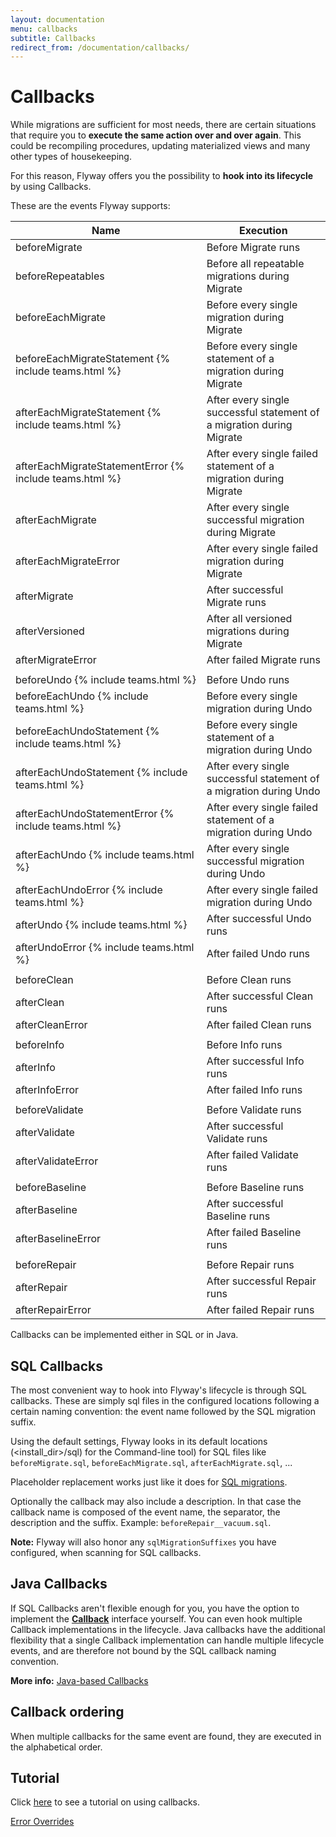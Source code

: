 ```yaml
---
layout: documentation
menu: callbacks
subtitle: Callbacks
redirect_from: /documentation/callbacks/
---
```

# Callbacks

While migrations are sufficient for most needs, there are certain situations that require you to <strong>execute the same action
over and over again</strong>. This could be recompiling procedures, updating materialized views and many other types of housekeeping.

For this reason, Flyway offers you the possibility to **hook into its lifecycle** by using Callbacks.

These are the events Flyway supports:
<table class="table table-hover">
    <thead>
    <tr>
        <th><strong>Name</strong></th>
        <th><strong>Execution</strong></th>
    </tr>
    </thead>
    <tbody>
    <tr id="beforeMigrate">
        <td>beforeMigrate</td>
        <td>Before Migrate runs</td>
    </tr>
    <tr id="beforeRepeatables">
        <td>beforeRepeatables</td>
        <td>Before all repeatable migrations during Migrate</td>
    </tr>
    <tr id="beforeEachMigrate">
        <td>beforeEachMigrate</td>
        <td>Before every single migration during Migrate</td>
    </tr>
    <tr id="beforeEachMigrateStatement">
        <td>beforeEachMigrateStatement {% include teams.html %}</td>
        <td>Before every single statement of a migration during Migrate</td>
    </tr>
    <tr id="afterEachMigrateStatement">
        <td>afterEachMigrateStatement {% include teams.html %}</td>
        <td>After every single successful statement of a migration during Migrate</td>
    </tr>
    <tr id="afterEachMigrateStatementError">
        <td>afterEachMigrateStatementError {% include teams.html %}</td>
        <td>After every single failed statement of a migration during Migrate</td>
    </tr>
    <tr id="afterEachMigrate">
        <td>afterEachMigrate</td>
        <td>After every single successful migration during Migrate</td>
    </tr>
    <tr id="afterEachMigrateError">
        <td>afterEachMigrateError</td>
        <td>After every single failed migration during Migrate</td>
    </tr>
    <tr id="afterMigrate">
        <td>afterMigrate</td>
        <td>After successful Migrate runs</td>
    </tr>
    <tr id="afterVersioned">
        <td>afterVersioned</td>
        <td>After all versioned migrations during Migrate</td>
    </tr>
    <tr id="afterMigrateError">
        <td>afterMigrateError</td>
        <td>After failed Migrate runs</td>
    </tr>
    <tr><td></td><td></td></tr>
    <tr id="beforeUndo">
        <td>beforeUndo {% include teams.html %}</td>
        <td>Before Undo runs</td>
    </tr>
    <tr id="beforeEachUndo">
        <td>beforeEachUndo {% include teams.html %}</td>
        <td>Before every single migration during Undo</td>
    </tr>
    <tr id="beforeEachUndoStatement">
        <td>beforeEachUndoStatement {% include teams.html %}</td>
        <td>Before every single statement of a migration during Undo</td>
    </tr>
    <tr id="afterEachUndoStatement">
        <td>afterEachUndoStatement {% include teams.html %}</td>
        <td>After every single successful statement of a migration during Undo</td>
    </tr>
    <tr id="afterEachUndoStatementError">
        <td>afterEachUndoStatementError {% include teams.html %}</td>
        <td>After every single failed statement of a migration during Undo</td>
    </tr>
    <tr id="afterEachUndo">
        <td>afterEachUndo {% include teams.html %}</td>
        <td>After every single successful migration during Undo</td>
    </tr>
    <tr id="afterEachUndoError">
        <td>afterEachUndoError {% include teams.html %}</td>
        <td>After every single failed migration during Undo</td>
    </tr>
    <tr id="afterUndo">
        <td>afterUndo {% include teams.html %}</td>
        <td>After successful Undo runs</td>
    </tr>
    <tr id="afterUndoError">
        <td>afterUndoError {% include teams.html %}</td>
        <td>After failed Undo runs</td>
    </tr>
    <tr><td></td><td></td></tr>
    <tr id="beforeClean">
        <td>beforeClean</td>
        <td>Before Clean runs</td>
    </tr>
    <tr id="afterClean">
        <td>afterClean</td>
        <td>After successful Clean runs</td>
    </tr>
    <tr id="afterCleanError">
        <td>afterCleanError</td>
        <td>After failed Clean runs</td>
    </tr>
    <tr><td></td><td></td></tr>
    <tr id="beforeInfo">
        <td>beforeInfo</td>
        <td>Before Info runs</td>
    </tr>
    <tr id="afterInfo">
        <td>afterInfo</td>
        <td>After successful Info runs</td>
    </tr>
    <tr id="afterInfoError">
        <td>afterInfoError</td>
        <td>After failed Info runs</td>
    </tr>
    <tr><td></td><td></td></tr>
    <tr id="beforeValidate">
        <td>beforeValidate</td>
        <td>Before Validate runs</td>
    </tr>
    <tr id="afterValidate">
        <td>afterValidate</td>
        <td>After successful Validate runs</td>
    </tr>
    <tr id="afterValidateError">
        <td>afterValidateError</td>
        <td>After failed Validate runs</td>
    </tr>
    <tr><td></td><td></td></tr>
    <tr id="beforeBaseline">
        <td>beforeBaseline</td>
        <td>Before Baseline runs</td>
    </tr>
    <tr id="afterBaseline">
        <td>afterBaseline</td>
        <td>After successful Baseline runs</td>
    </tr>
    <tr id="afterBaselineError">
        <td>afterBaselineError</td>
        <td>After failed Baseline runs</td>
    </tr>
    <tr><td></td><td></td></tr>
    <tr id="beforeRepair">
        <td>beforeRepair</td>
        <td>Before Repair runs</td>
    </tr>
    <tr id="afterRepair">
        <td>afterRepair</td>
        <td>After successful Repair runs</td>
    </tr>
    <tr id="afterRepairError">
        <td>afterRepairError</td>
        <td>After failed Repair runs</td>
    </tr>
    </tbody>
</table>

Callbacks can be implemented either in SQL or in Java.

## SQL Callbacks

The most convenient way to hook into Flyway's lifecycle is through SQL callbacks. These are simply sql files
in the configured locations following a certain naming convention: the event name followed by the SQL migration suffix.

Using the default settings, Flyway looks in its default locations (&lt;install_dir&gt;/sql) for the Command-line tool)
for SQL files like `beforeMigrate.sql`, `beforeEachMigrate.sql`, `afterEachMigrate.sql`, ...

Placeholder replacement works just like it does for <a href="/documentation/concepts/migrations#sql-based-migrations">SQL migrations</a>.

Optionally the callback may also include a description. In that case the callback name is composed of the event name,
the separator, the description and the suffix. Example: `beforeRepair__vacuum.sql`.

**Note:** Flyway will also honor any `sqlMigrationSuffixes` you have configured, when scanning for SQL callbacks.

## Java Callbacks

If SQL Callbacks aren't flexible enough for you, you have the option to implement the
[**Callback**](/documentation/usage/api/javadoc/org/flywaydb/core/api/callback/Callback)
interface yourself. You can even hook multiple Callback implementations in the lifecycle. Java callbacks have the
additional flexibility that a single Callback implementation can handle multiple lifecycle events, and are
therefore not bound by the SQL callback naming convention.

**More info:** [Java-based Callbacks](/documentation/usage/api/hooks#callsbacks)

## Callback ordering

When multiple callbacks for the same event are found, they are executed in the alphabetical order.

## Tutorial

Click [here](/documentation/getstarted/advanced/callbacks) to see a tutorial on using callbacks.

<p class="next-steps">
    <a class="btn btn-primary" href="/documentation/concepts/erroroverrides">Error Overrides <i class="fa fa-arrow-right"></i></a>
</p>